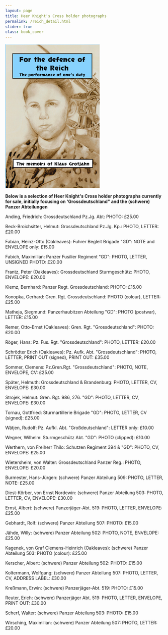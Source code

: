 ```yaml
---
layout: page
title: Heer Knight's Cross holder photographs
permalink: /reich_detail.html
slider: true
class: book_cover
---
```


<img src="./assets/Reich main cover 2.png" id="detail" class="center"/>
<p><b>Below is a selection of Heer Knight's Cross holder photographs currently for sale, initially focusing on 'Grossdeutschland" and the (schwere) Panzer Abteilungen</b></p>

<p>Anding,	Friedrich:	Grossdeutschland Pz.Jg. Abt:	  PHOTO: £25.00</p>
<p>Beck-Broichsitter,	Helmut: Grossdeutschland Pz.Jg. Kp.:   PHOTO, LETTER:	£20.00</p>
<p>Fabian,	Heinz-Otto (Oakleaves): Fuhrer Begleit Brigade "GD":	  NOTE and ENVELOPE only:	£15.00</p>
<p>Fabich,	Maximilian: Panzer Fusilier Regiment "GD":	  PHOTO, LETTER, UNSIGNED PHOTO: £20.00</p>
<p>Frantz,	Peter (Oakleaves): Grossdeutschland Sturmgeschütz:	  PHOTO, ENVELOPE: £20.00</p>
<p>Klemz,	Bernhard: Panzer Regt. Grossdeutschland:   PHOTO:	£15.00</p>
<p>Konopka,	Gerhard: Gren. Rgt. Grossdeutschland:	  PHOTO (colour), LETTER:	£25.00</p>
<p>Matheja,	Siegmund: Panzerhaubitzen Abteilung "GD":	  PHOTO (postwar), LETTER: £15.00</p>
<p>Remer,	Otto-Ernst (Oakleaves):	Gren. Rgt. "Grossdeutschland":	  PHOTO: £20.00</p>
<p>Röger,	Hans: Pz. Fus. Rgt. "Grossdeutschland":	  PHOTO, LETTER:	£20.00</p>
<p>Schrödter	Erich	(Oakleaves): Pz. Aufk. Abt. "Grossdeutschland":	  PHOTO, LETTER, PRINT OUT (signed), PRINT OUT:	£35.00</p>
<p>Sommer,	Clemens: Pz.Gren.Rgt. "Grossdeutschland":	  PHOTO, NOTE, ENVELOPE, CV:	£25.00</p>
<p>Später,	Helmuth: Grossdeutschland & Brandenburg:	  PHOTO, LETTER, CV, ENVELOPE:	£30.00</p>
<p>Strojek,	Helmut: Gren. Rgt. 986, 276. "GD":	  PHOTO, LETTER, CV, ENVELOPE:	£30.00</p>
<p>Tornau,	Gottfried: Sturmartillerie Brigade "GD":	  PHOTO, LETTER, CV (signed):	£25.00</p>
<p>Wätjen,	Rudolf: Pz. Aufkl. Abt. "Großdeutschland":	  LETTER only: £10.00</p>
<p>Wegner,	Wilhelm: Sturmgeschütz Abt. "GD":	  PHOTO (clipped):	£10.00</p>
<p>Werthern, von	Freiherr Thilo: Schutzen Regiment 394 & "GD":	  PHOTO, CV, ENVELOPE:	£25.00</p>
<p>Wietersheim, von	Walter: Grossdeutschland Panzer Reg.:   PHOTO, ENVELOPE:	£20.00</p>

<p>Burmester,	Hans-Jürgen: (schwere) Panzer Abteilung 509:	  PHOTO, LETTER, NOTE: £25.00</p>
<p>Diest-Körber, von	Ernst Nordewin: (schwere) Panzer Abteilung 503:	  PHOTO, LETTER, CV, ENVELOPE: £30.00</p>
<p>Ernst,	Albert: (schwere) Panzerjäger-Abt. 519:	  PHOTO, LETTER, ENVELOPE: £25.00</p>
<p>Gebhardt,	Rolf: (schwere) Panzer Abteilung 507:	  PHOTO: £15.00</p>
<p>Jähde,	Willy: (schwere) Panzer Abteilung 502:   PHOTO, NOTE, ENVELOPE:	£25.00</p>
<p>Kagenek, von	Graf Clemens-Heinrich	(Oakleaves): (schwere) Panzer Abteilung 503:	  PHOTO (colour): £25.00</p>
<p>Kerscher,	Albert: (schwere) Panzer Abteilung 502:	  PHOTO: £15.00</p>
<p>Koltermann,	Wolfgang: (schwere) Panzer Abteilung 507:	  PHOTO, LETTER, CV, ADDRESS LABEL:	£30.00</p>
<p>Kreßmann,	Erwin: (schwere) Panzerjäger-Abt. 519:	  PHOTO:	£15.00</p>
<p>Reuter,	Erich: (schwere) Panzerjäger Abt. 519:	  PHOTO, LETTER, ENVELOPE, PRINT OUT:	£30.00</p>
<p>Scherf,	Walter: (schwere) Panzer Abteilung 503:	  PHOTO: £15.00</p>
<p>Wirsching,	Maximilian: (schwere) Panzer Abteilung 507:	  PHOTO, LETTER: £20.00</p>
</div>

